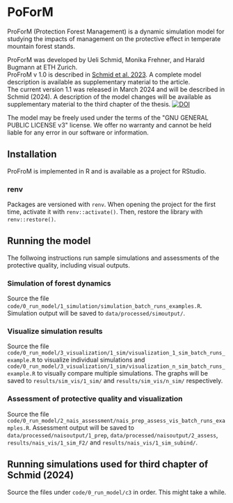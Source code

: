 # PoForM
ProForM (Protection Forest Management) is a dynamic simulation model for studying the impacts of management on the protective effect in temperate mountain forest stands.

ProForM was developed by Ueli Schmid, Monika Frehner, and Harald Bugmann at ETH Zurich.  
ProFroM v 1.0 is described in [Schmid et al. 2023](https://doi.org/10.1016/j.ecolmodel.2023.110297). A complete model description is available as supplementary material to the article.  
The current version 1.1 was released in March 2024 and will be described in Schmid (2024). A description of the model changes will be available as supplementary material to the third chapter of the thesis.
[![DOI](https://zenodo.org/badge/572127011.svg)](https://zenodo.org/badge/latestdoi/572127011)  

The model may be freely used under the terms of the "GNU GENERAL PUBLIC LICENSE v3" license.
We offer no warranty and cannot be held liable for any error in our software or information.

## Installation
ProFroM is implemented in R and is available as a project for RStudio.  

### renv
Packages are versioned with `renv`.
When opening the project for the first time, activate it with `renv::activate()`. Then, restore the library with `renv::restore()`.


## Running the model
The follwoing instructions run sample simulations and assessments of the protective quality, including visual outputs.

### Simulation of forest dynamics
Source the file `code/0_run_model/1_simulation/simulation_batch_runs_examples.R`. Simulation output will be saved to
`data/processed/simoutput/`.

### Visualize simulation results
Source the file `code/0_run_model/3_visualization/1_sim/visualization_1_sim_batch_runs_example.R` to visualize
individual simulations and `code/0_run_model/3_visualization/1_sim/visualization_n_sim_batch_runs_example.R` to visually
compare multiple simulations. The graphs will be saved to
`results/sim_vis/1_sim/` and `results/sim_vis/n_sim/` respectively.

### Assessment of protective quality and visualization
Source the file `code/0_run_model/2_nais_assessment/nais_prep_assess_vis_batch_runs_examples.R`. Assessment output will be saved to
`data/processed/naisoutput/1_prep`, `data/processed/naisoutput/2_assess`, `results/nais_vis/1_sim_F2/` and `results/nais_vis/1_sim_subind/`.


## Running simulations used for third chapter of Schmid (2024)
Source the files under `code/0_run_model/c3` in order. This might take a while.